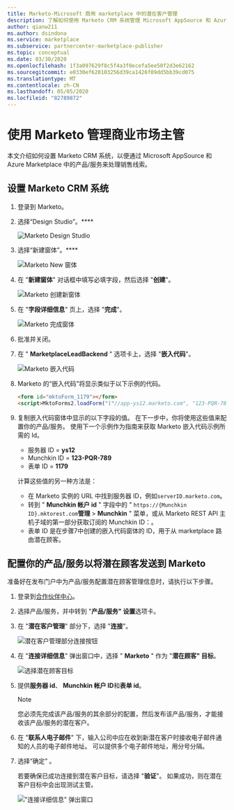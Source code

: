 ```yaml
---
title: Marketo-Microsoft 商用 marketplace 中的潜在客户管理
description: 了解如何使用 Marketo CRM 系统管理 Microsoft AppSource 和 Azure Marketplace 中的潜在顾客。
author: qianw211
ms.author: dsindona
ms.service: marketplace
ms.subservice: partnercenter-marketplace-publisher
ms.topic: conceptual
ms.date: 03/30/2020
ms.openlocfilehash: 1f3a097629f8c5f4a3f0ecefa5ee50f2d3e62162
ms.sourcegitcommit: e0330ef620103256d39ca1426f09dd5bb39cd075
ms.translationtype: MT
ms.contentlocale: zh-CN
ms.lasthandoff: 05/05/2020
ms.locfileid: "82789872"
---
```

# <a name="use-marketo-to-manage-commercial-marketplace-leads"></a>使用 Marketo 管理商业市场主管

本文介绍如何设置 Marketo CRM 系统，以便通过 Microsoft AppSource 和 Azure Marketplace 中的产品/服务来处理销售线索。

## <a name="set-up-your-marketo-crm-system"></a>设置 Marketo CRM 系统

1. 登录到 Marketo。

1. 选择“Design Studio”。****

    ![Marketo Design Studio](./media/commercial-marketplace-lead-management-instructions-marketo/marketo-1.png)

1.  选择“新建窗体”。****

    ![Marketo New 窗体](./media/commercial-marketplace-lead-management-instructions-marketo/marketo-2.png)

1.  在 "**新建窗体**" 对话框中填写必填字段，然后选择 "**创建**"。

    ![Marketo 创建新窗体](./media/commercial-marketplace-lead-management-instructions-marketo/marketo-3.png)

1.  在 "**字段详细信息**" 页上，选择 "**完成**"。

    ![Marketo 完成窗体](./media/commercial-marketplace-lead-management-instructions-marketo/marketo-4.png)

1.  批准并关闭。

1. 在 " **MarketplaceLeadBackend** " 选项卡上，选择 "**嵌入代码**"。 

    ![Marketo 嵌入代码](./media/commercial-marketplace-lead-management-instructions-marketo/marketo-6.png)

1. Marketo 的“嵌入代码”将显示类似于以下示例的代码。

    ```html
    <form id="mktoForm_1179"></form>
    <script>MktoForms2.loadForm("("//app-ys12.marketo.com", "123-PQR-789", 1179);</script>
    ```

1. 复制嵌入代码窗体中显示的以下字段的值。 在下一步中，你将使用这些值来配置你的产品/服务。 使用下一个示例作为指南来获取 Marketo 嵌入代码示例所需的 Id。

    - 服务器 ID = **ys12**
    - Munchkin ID = **123-PQR-789**
    - 表单 ID = **1179**

    计算这些值的另一种方法是：

    - 在 Marketo 实例的 URL 中找到服务器 ID，例如`serverID.marketo.com`。
    - 转到 " **Munchkin 帐户 id** " 字段中的 " `https://{Munchkin ID}.mktorest.com`**管理** > **Munchkin** " 菜单，或从 Marketo REST API 主机子域的第一部分获取订阅的 Munchkin ID：。
    - 表单 ID 是在步骤7中创建的嵌入代码窗体的 ID，用于从 marketplace 路由潜在顾客。

## <a name="configure-your-offer-to-send-leads-to-marketo"></a>配置你的产品/服务以将潜在顾客发送到 Marketo

准备好在发布门户中为产品/服务配置潜在顾客管理信息时，请执行以下步骤。 

1. 登录到[合作伙伴中心](https://partner.microsoft.com/dashboard/home)。

1. 选择产品/服务，并中转到 "**产品/服务" 设置**选项卡。

1. 在 "**潜在客户管理**" 部分下，选择 "**连接**"。 

    ![潜在客户管理部分连接按钮](./media/commercial-marketplace-lead-management-instructions-marketo/lead-management-connect.png)

1. 在 "**连接详细信息**" 弹出窗口中，选择 " **Marketo** " 作为 "**潜在顾客" 目标**。

    ![选择潜在顾客目标](./media/commercial-marketplace-lead-management-instructions-marketo/choose-lead-destination.png)

1. 提供**服务器 id**、 **Munchkin 帐户 ID**和**表单 id**。

    > [!NOTE]
    > 您必须先完成该产品/服务的其余部分的配置，然后发布该产品/服务，才能接收该产品/服务的潜在客户。 

1. 在 "**联系人电子邮件**" 下，输入公司中应在收到新潜在客户时接收电子邮件通知的人员的电子邮件地址。 可以提供多个电子邮件地址，用分号分隔。

1. 选择“确定”  。

   若要确保已成功连接到潜在客户目标，请选择 "**验证**"。 如果成功，则在潜在客户目标中会出现测试主管。

   !["连接详细信息" 弹出窗口](./media/commercial-marketplace-lead-management-instructions-marketo/marketo-connection-details.png)
